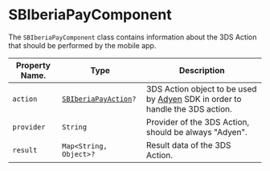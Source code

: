 # SBIberiaPayComponent

The `SBIberiaPayComponent` class contains information about the 3DS Action that should be performed by the mobile app.

| Property Name. | Type                                                              | Description                                                                                            |
|----------------|-------------------------------------------------------------------|--------------------------------------------------------------------------------------------------------|
| `action`       | <code>[SBIberiaPayAction](object-model/sbiberiapayaction)?</code> | 3DS Action object to be used by [Adyen](https://www.adyen.com/) SDK in order to handle the 3DS action. |
| `provider`     | `String`                                                          | Provider of the 3DS Action, should be always "Adyen".                                                  |
| `result`       | `Map<String, Object>?`                                            | Result data of the 3DS Action.                                                                         |

